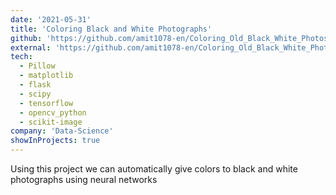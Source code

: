 ```yaml
---
date: '2021-05-31'
title: 'Coloring Black and White Photographs'
github: 'https://github.com/amit1078-en/Coloring_Old_Black_White_Photos'
external: 'https://github.com/amit1078-en/Coloring_Old_Black_White_Photos'
tech:
  - Pillow
  - matplotlib
  - flask
  - scipy
  - tensorflow
  - opencv_python
  - scikit-image
company: 'Data-Science'
showInProjects: true
---
```


Using this project we can automatically give colors to black and white photographs using neural networks

